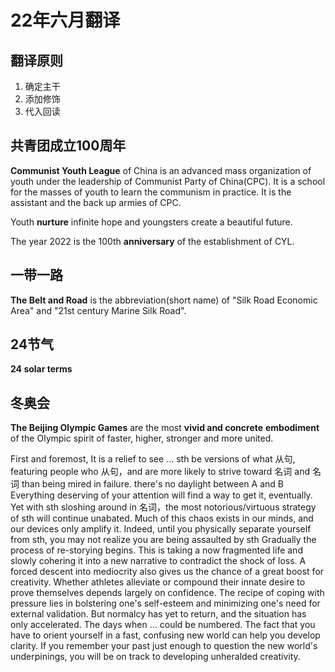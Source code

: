 # 22年六月翻译

## 翻译原则

1. 确定主干
2. 添加修饰
3. 代入回读

## 共青团成立100周年

  **Communist Youth League** of China is an advanced mass organization of youth under the leadership of Communist Party of China(CPC).  It is a school for the masses of youth to learn the communism in practice.  It is the assistant and the back up armies of CPC.

  Youth **nurture** infinite hope and youngsters create a beautiful future.

  The year 2022 is the 100th **anniversary** of the establishment of CYL.

## 一带一路

  **The Belt and Road** is the abbreviation(short name) of "Silk Road Economic Area" and "21st century Marine Silk Road".

## 24节气

  **24 solar terms**

## 冬奥会

  **The Beijing Olympic Games** are the most **vivid and concrete** **embodiment** of the Olympic spirit of faster, higher, stronger and more united. 



First and foremost, It is a relief to see ...
sth be versions of what 从句, featuring people who 从句，and are more likely to strive toward 名词 and 名词 than being mired in failure.
there's no daylight between A and B
Everything deserving of your attention will find a way to get it, eventually.
Yet with sth sloshing around in 名词，the most notorious/virtuous strategy of sth will continue unabated.
Much of this chaos exists in our minds, and our devices only amplify it. Indeed, until you physically separate yourself from sth, you may not realize you are being assaulted by sth
Gradually the process of re-storying begins. This is taking a now fragmented life and slowly cohering it into a new narrative to contradict the shock of loss.
A forced descent into mediocrity also gives us the chance of a great boost for creativity.
Whether athletes alleviate or compound their innate desire to prove themselves depends largely on confidence.
The recipe of coping with pressure lies in bolstering one's self-esteem and minimizing one's need for external validation.
But normalcy has yet to return, and the situation has only accelerated.
The days when ... could be numbered.
The fact that you have to orient yourself in a fast, confusing new world can help you develop clarity.
If you remember your past just enough to question the new world's underpinings, you will be on track to developing unheralded creativity.

